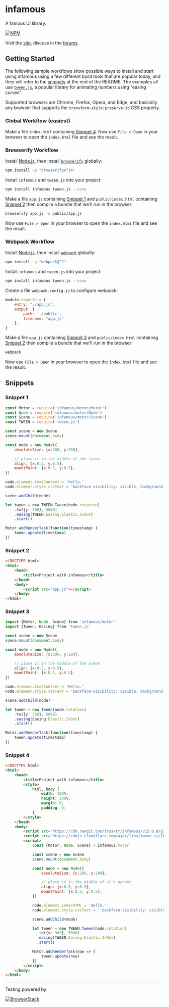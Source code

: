 infamous
========

A famous UI library.

[![NPM](https://nodei.co/npm/infamous.png)](https://nodei.co/npm/infamous/)

Visit the [site](http://infamous.io), discuss in the [forums](http://forums.infamous.io).

Getting Started
---------------

The following sample workflows show possible ways to install and start using
infamous using a few different build tools that are popular today, and they
will refer to the [snippets](#snippets) at the end of the README. The examples
all use [`tween.js`](https://github.com/tweenjs/tween.js), a popular library
for animating numbers using "easing curves".

Supported browsers are Chrome, Firefox, Opera, and Edge, and basically any
browser that supports the `transform-style:preserve-3d` CSS property.

<!--Also read the [docs](http://infamous.github.io/infamous).-->

### Global Workflow (easiest)

Make a file `index.html` containing [Snippet 4](#snippet-4). Now use `File >
Open` in your browser to open the `index.html` file and see the result.

### Browserify Workflow

Install [Node.js](http://nodejs.org), then install
[`browserify`](http://browserify.org) globally:

```sh
npm install -g "browserify@^14"
```

Install `infamous` and `tween.js` into your project:

```sh
npm install infamous tween.js --save
```

Make a file `app.js` containing [Snippet 1](#snippet-1) and `public/index.html`
containing [Snippet 2](#snippet-2) then compile a bundle that we'll run in the
browser:

```sh
browserify app.js -o public/app.js
```

Now use `File > Open` in your browser to open the `index.html` file and see the
result.

### Webpack Workflow

Install [Node.js](http://nodejs.org), then install
[`webpack`](http://webpack.github.io) globally:

```sh
npm install -g "webpack@^2"
```

Install `infamous` and `tween.js` into your project:

```sh
npm install infamous tween.js --save
```

Create a file `webpack.config.js` to configure webpack:

```js
module.exports = {
    entry: "./app.js",
    output: {
        path: './public',
        filename: "app.js"
    },
}
```

Make a file `app.js` containing [Snippet 3](#snippet-3) and `public/index.html`
containing [Snippet 2](#snippet-2) then compile a bundle that we'll run in the
browser:

```sh
webpack
```

Now use `File > Open` in your browser to open the `index.html` file and see the
result.

Snippets
--------

### Snippet 1

```js
const Motor = require('infamous/motor/Motor')
const Node = require('infamous/motor/Node')
const Scene = require('infamous/motor/Scene')
const TWEEN = require('tween.js')

const scene = new Scene
scene.mount(document.body)

const node = new Node({
    absoluteSize: {x:200, y:200},

    // place it in the middle of the scene
    align: {x:0.5, y:0.5},
    mountPoint: {x:0.5, y:0.5},
})

node.element.textContent = 'Hello.'
node.element.style.cssText = 'backface-visibility: visible; background: pink; padding: 5px;'

scene.addChild(node)

let tween = new TWEEN.Tween(node.rotation)
    .to({y: 360}, 5000)
    .easing(TWEEN.Easing.Elastic.InOut)
    .start()

Motor.addRenderTask(function(timestamp) {
    tween.update(timestamp)
})
```

### Snippet 2

```html
<!DOCTYPE html>
<html>
    <head>
        <title>Project with infamous</title>
    </head>
    <body>
        <script src="app.js"></script>
    </body>
</html>
```

### Snippet 3

```js
import {Motor, Node, Scene} from 'infamous/motor'
import {Tween, Easing} from 'tween.js'

const scene = new Scene
scene.mount(document.body)

const node = new Node({
    absoluteSize: {x:200, y:200},

    // place it in the middle of the scene
    align: {x:0.5, y:0.5},
    mountPoint: {x:0.5, y:0.5},
})

node.element.textContent = 'Hello.'
node.element.style.cssText = 'backface-visibility: visible; background: pink; padding: 5px;'

scene.addChild(node)

let tween = new Tween(node.rotation)
    .to({y: 360}, 5000)
    .easing(Easing.Elastic.InOut)
    .start()

Motor.addRenderTask(function(timestamp) {
    tween.update(timestamp)
})
```

### Snippet 4

```html
<!DOCTYPE html>
<html>
    <head>
        <title>Project with infamous</title>
        <style>
            html, body {
                width: 100%;
                height: 100%;
                margin: 0;
                padding: 0;
            }
        </style>
    </head>
    <body>
        <script src="https://cdn.rawgit.com/trusktr/infamous/v15.0.0/global.js"></script>
        <script src="https://cdnjs.cloudflare.com/ajax/libs/tween.js/16.3.5/Tween.min.js"></script>
        <script>
            const {Motor, Node, Scene} = infamous.motor

            const scene = new Scene
            scene.mount(document.body)

            const node = new Node({
                absoluteSize: {x:200, y:200},

                // place it in the middle of it's parent
                align: {x:0.5, y:0.5},
                mountPoint: {x:0.5, y:0.5},
            })

            node.element.innerHTML = 'Hello.'
            node.element.style.cssText = ' backface-visibility: visible; background: pink; padding: 5px; '

            scene.addChild(node)

            let tween = new TWEEN.Tween(node.rotation)
              .to({y: 360}, 5000)
              .easing(TWEEN.Easing.Elastic.InOut)
              .start()

            Motor.addRenderTask(now => {
                tween.update(now)
            })
        </script>
    </body>
</html>
```

---

Testing powered by:

[![BrowserStack](https://cloud.githubusercontent.com/assets/297678/18807024/f6a2ed04-81f1-11e6-94d7-b4205ed77db8.png)](https://www.browserstack.com/)
